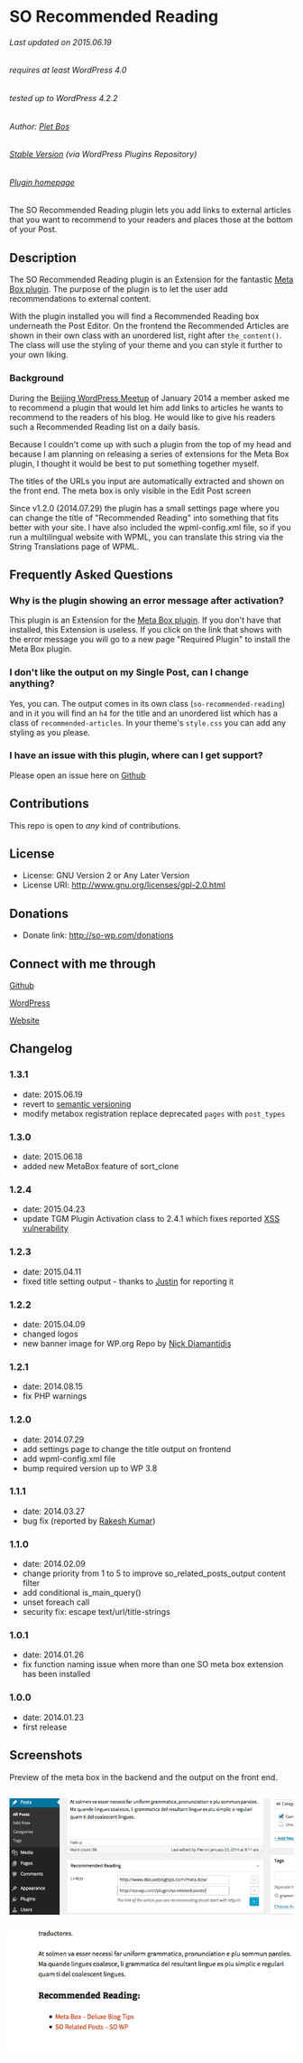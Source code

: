 # SO Recommended Reading

###### Last updated on 2015.06.19
###### requires at least WordPress 4.0
###### tested up to WordPress 4.2.2
###### Author: [Piet Bos](https://github.com/senlin)
###### [Stable Version](http://wordpress.org/plugins/so-recommended-reading) (via WordPress Plugins Repository)
###### [Plugin homepage](http://so-wp.com/?p=76)

The SO Recommended Reading plugin lets you add links to external articles that you want to recommend to your readers and places those at the bottom of your Post.

## Description

The SO Recommended Reading plugin is an Extension for the fantastic [Meta Box plugin](https://github.com/rilwis/meta-box). The purpose of the plugin is to let the user add recommendations to external content. 

With the plugin installed you will find a Recommended Reading box underneath the Post Editor. On the frontend the Recommended Articles are shown in their own class with an unordered list, right after `the_content()`. The class will use the styling of your theme and you can style it further to your own liking. 

### Background

During the [Beijing WordPress Meetup](http://www.meetup.com/wordpressbj/events/154110142/) of January 2014 a member asked me to recommend a plugin that would let him add links to articles he wants to recommend to the readers of his blog. He would like to give his readers such a Recommended Reading list on a daily basis.

Because I couldn't come up with such a plugin from the top of my head and because I am planning on releasing a series of extensions for the Meta Box plugin, I thought it would be best to put something together myself.

The titles of the URLs you input are automatically extracted and shown on the front end. The meta box is only visible in the Edit Post screen

Since v1.2.0 (2014.07.29) the plugin has a small settings page where you can change the title of "Recommended Reading" into something that fits better with your site. I have also included the wpml-config.xml file, so if you run a multilingual website with WPML, you can translate this string via the String Translations page of WPML.

## Frequently Asked Questions

### Why is the plugin showing an error message after activation?

This plugin is an Extension for the [Meta Box plugin](http://metabox.io). If you don't have that installed, this Extension is useless. If you click on the link that shows with the error message you will go to a new page "Required Plugin" to install the Meta Box plugin.

### I don't like the output on my Single Post, can I change anything?

Yes, you can. The output comes in its own class (`so-recommended-reading`) and in it you will find an `h4` for the title and an unordered list which has a class of `recommended-articles`. In your theme's `style.css` you can add any styling as you please.

### I have an issue with this plugin, where can I get support?

Please open an issue here on [Github](https://github.com/senlin/so-recommended-reading/issues)

## Contributions

This repo is open to _any_ kind of contributions.

## License

* License: GNU Version 2 or Any Later Version
* License URI: http://www.gnu.org/licenses/gpl-2.0.html

## Donations

* Donate link: http://so-wp.com/donations

## Connect with me through

[Github](https://github.com/senlin) 

[WordPress](http://profiles.wordpress.org/senlin/) 

[Website](http://senlinonline.com)

## Changelog

### 1.3.1

* date: 2015.06.19
* revert to [semantic versioning](http://semver.org/)
* modify metabox registration replace deprecated `pages` with `post_types`

### 1.3.0

* date: 2015.06.18
* added new MetaBox feature of sort_clone 

### 1.2.4

* date: 2015.04.23
* update TGM Plugin Activation class to 2.4.1 which fixes reported [XSS vulnerability](http://wptavern.com/xss-vulnerability-what-to-do-if-you-buy-or-sell-items-on-themeforest-and-codecanyon) 

### 1.2.3

* date: 2015.04.11
* fixed title setting output - thanks to [Justin](https://twitter.com/Tinpotgamer) for reporting it

### 1.2.2

* date: 2015.04.09
* changed logos
* new banner image for WP.org Repo by [Nick Diamantidis](https://unsplash.com/nick_diama)

### 1.2.1

* date: 2014.08.15
* fix PHP warnings

### 1.2.0

* date: 2014.07.29
* add settings page to change the title output on frontend
* add wpml-config.xml file
* bump required version up to WP 3.8

### 1.1.1

* date: 2014.03.27
* bug fix (reported by [Rakesh Kumar](http://www.linkedin.com/in/rakeshkumarcn))

### 1.1.0

* date: 2014.02.09
* change priority from 1 to 5 to improve so_related_posts_output content filter
* add conditional is_main_query()
* unset foreach call
* security fix: escape text/url/title-strings

### 1.0.1

* date: 2014.01.26
* fix function naming issue when more than one SO meta box extension has been installed

### 1.0.0

* date: 2014.01.23
* first release

## Screenshots

Preview of the meta box in the backend and the output on the front end.

![SO Recommended Reading meta box: Type the URL of the article you want to link to.](assets/screenshot-1.png "SO Recommended Reading meta box")
---
![SO Recommended Reading output: You can style it to your liking.](assets/screenshot-2.png "SO Recommended Reading output")
